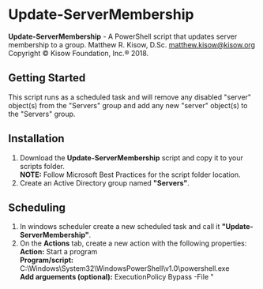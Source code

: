 # Update-ServerMembership
**Update-ServerMembership** - A PowerShell script that updates server membership to a group.
Matthew R. Kisow, D.Sc. <matthew.kisow@kisow.org>  
Copyright &copy; Kisow Foundation, Inc.&reg; 2018.

## Getting Started
This script runs as a scheduled task and will remove any disabled "server" object(s) from the "Servers" group and add any new "server" object(s) to the "Servers" group.

## Installation
1. Download the **Update-ServerMembership** script and copy it to your scripts folder.  
     **NOTE:** Follow Microsoft Best Practices for the script folder location.  
2. Create an Active Directory group named **"Servers"**.

## Scheduling
1. In windows scheduler create a new scheduled task and call it **"Update-ServerMembership"**.  
2. On the **Actions** tab, create a new action with the following properties:  
   **Action:**                     Start a program  
   **Program/script:**             C:\Windows\System32\WindowsPowerShell\v1.0\powershell.exe  
   **Add arguements (optional):**  ExecutionPolicy Bypass -File "_<script location>_\Update-ServerMembership.ps1"  
     **NOTE:** Yes the _<script location>_ can be a UNC path.  
3. On the Triggers tab, create a new trigger with the following properties:  
   **Begin the task:**             On a schedule  
   Choose the **One time** radio button, select _<any date>_ and _<any time>_.  
   Repeat task every 8 hours for a duration of indefinately.  
     **NOTE:** Yes there is a drop-down list for the repeat task; you can type in any number you want for the repeat hours.
         

